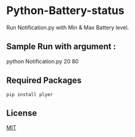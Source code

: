 # Python-Battery-status

Run Notification.py with Min & Max Battery level.

## Sample Run with argument :

python Notification.py 20 80

## Required Packages

``` pip install plyer  ```


## License

[MIT](https://choosealicense.com/licenses/mit/)

